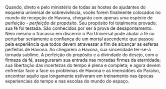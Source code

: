 Quando, direto e pelo ministério de todas as hostes de ajudantes do esquema universal de sobrevivência, vocês forem finalmente colocados no mundo de recepção de Havona, chegarão com apenas uma  espécie de perfeição -  *perfeição de propósito*. Seu propósito foi totalmente provado; sua fé foi testada. São conhecidos por ser à prova de desapontamento. Nem mesmo o fracasso em discernir o Pai Universal pode abalar a fé ou perturbar seriamente a confiança de um mortal ascendente que passou pela experiência que todos devem atravessar a fim de alcançar as esferas perfeitas de Havona. Ao chegarem a Havona, sua sinceridade ter-se-á tornada sublime. A perfeição do propósito e a divindade do desejo, com a firmeza da fé,  asseguraram sua entrada nas moradas firmes da eternidade; sua libertação das incertezas do tempo é plena e completa; e agora devem enfrentar face a face os problemas de Havona e as imensidões do Paraíso, encontrar aquilo que longamente estiveram em treinamento nas épocas experienciais do tempo e nas escolas do mundo do espaço.